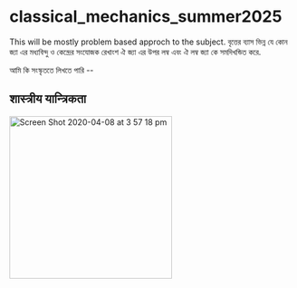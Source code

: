 # classical_mechanics_summer2025
This will be mostly problem based approch to the subject. 
বৃত্তের ব্যাস ভিন্ন যে কোন জ্যা এর মধ্যবিন্দু ও কেন্দ্রের সংযোজক রেখাংশ ঐ জ্যা এর উপর লম্ব এবং ঐ লম্ব জ্যা কে সমদিখন্ডিত করে.

আমি কি সংস্কৃততে লিখতে পারি -- 
## शास्त्रीय यान्त्रिकता
<img width="287" alt="Screen Shot 2020-04-08 at 3 57 18 pm" src="https://user-images.githubusercontent.com/1612112/78749619-f2ecd100-79b1-11ea-9a68-2b9812a5cb8f.png">
